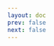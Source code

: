 ```yaml
---
layout: doc
prev: false
next: false
---
```


<CustomItemBox :item="{
  name: '咖啡色染发剂',
  icon: '/wiki/item/dye_brown.png',
  type: '染色剂',
  description: '',
  params: {
    stack: 1,
    durability: -1 
  },
  obtain: {
    found: [],
    npc: [],
    shop: [],
    gardening: []
  }
}" />
